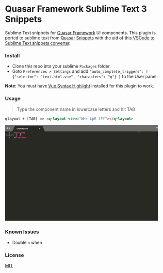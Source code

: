 # Quasar Framework Sublime Text 3 Snippets

Sublime Text snippets for [Quasar Framework](https://quasar-framework.org/) UI components.
This plugin is ported to sublime text from [Quasar Snippets](https://github.com/Abdelaziz18003/vscode-quasar-snippets) with the aid of this [VSCode to Sublime Text snippets converter](https://github.com/bunya017/Miscellaneous/blob/master/VSCode_to_sublime.py).

### Install

* Clone this repo into your sublime `Packages` folder.
* Goto `Preferences > Settings` and add `"auto_complete_triggers": [ {"selector": "text.html.vue", "characters": "q"} ]` to the User panel.

**Note:** You must have [Vue Syntax Highlight](https://github.com/vuejs/vue-syntax-highlight) installed for this plugin to work.

### Usage

> Type the component name in lowercase letters and hit TAB
```html
qlayout + [TAB] => <q-layout view="hHr LpR lFf"></q-layout>
```

![features demo](images/demo.gif)

### Known Issues

- Double `<` when

### License

[MIT](http://opensource.org/licenses/MIT)